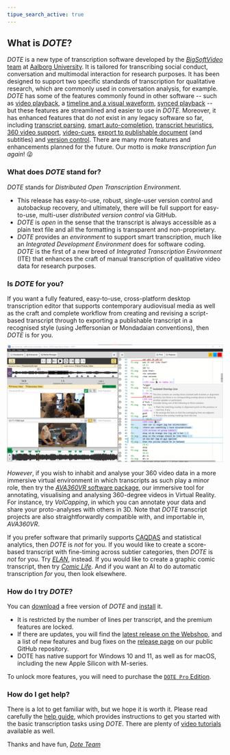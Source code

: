 ```yaml
---
tipue_search_active: true
---
```

## What is _DOTE_?

_DOTE_ is a new type of transcription software developed by the [_BigSoftVideo_ team](https://github.com/BigSoftVideo) at [Aalborg University](https://www.bigvideo.aau.dk).
It is tailored for transcribing social conduct, conversation and multimodal interaction for research purposes.
It has been designed to support two specific standards of transcription for qualitative research, which are commonly used in conversation analysis, for example.
_DOTE_ has some of the features commonly found in other software -- such as [video playback](play.md), a [timeline and a visual waveform](timeline.md), [synced playback](sync-code.md) -- but these features are streamlined and easier to use in _DOTE_.
Moreover, it has enhanced features that do _not_ exist in any legacy software so far, including [transcript parsing](errors.md), [smart auto-completion](transcript.md#autocomplete), [transcript heuristics](jefferson.md#realign), [360 video support](media.md), [video-cues](cues.md), [export to publishable document](export.md) (and subtitles) and [version control](versioncontrol.md).
There are many more features and enhancements planned for the future.
Our motto is _make transcription fun again_! 😜

### What does _DOTE_ stand for?

_DOTE_ stands for _Distributed Open Transcription Environment_.

   - This release has easy-to-use, robust, single-user version control and autobackup recovery, and ultimately, there will be full support for easy-to-use, multi-user _distributed version control_ via GitHub.
   - _DOTE_ is _open_ in the sense that the transcript is always accessible as a plain text file and all the formatting is transparent and non-proprietary.
   - _DOTE_ provides an _environment_ to support smart transcription, much like an _Integrated Development Environment_ does for software coding.
_DOTE_ is the first of a new breed of _Integrated Transcription Environment_ (ITE) that enhances the craft of manual transcription of qualitative video data for research purposes.

### Is _DOTE_ for you?

If you want a fully featured, easy-to-use, cross-platform desktop transcription editor that supports contemporary audiovisual media as well as the craft and complete workflow from creating and revising a script-based transcript through to exporting a publishable transcript in a recognised style (using Jeffersonian or Mondadaian conventions), then _DOTE_ is for you.

[![DOTE UI](images/UI/UI.png)](images/UI/UI.png)

_However_, if you wish to inhabit and analyse your 360 video data in a more immersive virtual environment in which transcripts as such play a minor role, then try the [_AVA360VR_ software package](https://github.com/BigSoftVideo/AVA360VR), our immersive tool for annotating, visualising and analysing 360-degree videos in Virtual Reality.
For instance, try _VolCapping_, in which you can annotate your data and share your proto-analyses with others in 3D.
Note that _DOTE_ transcript projects are also straightforwardly compatible with, and importable in, _AVA360VR_.

If you prefer software that primarily supports [CAQDAS](https://en.wikipedia.org/wiki/Computer-assisted_qualitative_data_analysis_software) and statistical analytics, then _DOTE_ is _not_ for you.
If you would like to create a score-based transcript with fine-timing across subtier categories, then _DOTE_ is _not_ for you.
Try [_ELAN_](https://archive.mpi.nl/tla/elan), instead.
If you would like to create a graphic comic transcript, then try [_Comic Life_](https://plasq.com).
And if you want an AI to do automatic transcription _for_ you, then look elsewhere.

### How do I try _DOTE_?

You can [download](https://dote.sfx.aau.dk/downloads) a free version of _DOTE_ and [install](install.md) it.

- It is restricted by the number of lines per transcript, and the premium features are locked.
- If there are updates, you will find the [latest release on the Webshop](https://dote.sfx.aau.dk/downloads), and a list of new features and bug fixes on the [release page](https://github.com/BigSoftVideo/DOTE/releases) on our public GitHub repository.
- DOTE has native support for Windows 10 and 11, as well as for macOS, including the new Apple Silicon with M-series.

To unlock more features, you will need to purchase the [`DOTE Pro` Edition](pro.md).

### How do I get help?

There is a lot to get familiar with, but we hope it is worth it.
Please read carefully the [help guide](help.md), which provides instructions to get you started with the basic transcription tasks using _DOTE_.
There are plenty of [video tutorials](help.md#tutorials) available as well.

Thanks and have fun, [_Dote Team_](contributing.md)
